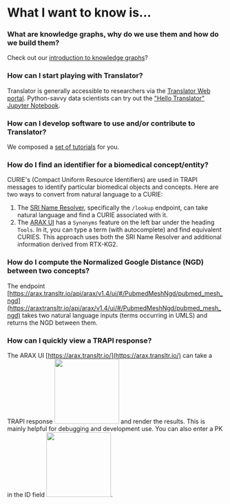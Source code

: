 # What I want to know is...

### What are knowledge graphs, why do we use them and how do we build them?
Check out our [introduction to knowledge graphs](architecture/biolink/knowledge_graphs.md)?

### How can I start playing with Translator?
Translator is generally accessible to researchers via the [Translator Web portal](https://ui.transltr.io/). Python-savvy data scientists can try out the ["Hello Translator" Jupyter Notebook](development-guide/HelloTranslator.ipynb).

### How can I develop software to use and/or contribute to Translator?
We composed a [set of tutorials](development-guide/tutorials/index.md) for you.

### How do I find an identifier for a biomedical concept/entity?
CURIE's (Compact Uniform Resource Identifiers) are used in TRAPI messages to identify particular biomedical objects and concepts. 
Here are two ways to convert from natural language to a CURIE:

1. The [SRI Name Resolver](https://name-resolution-sri.renci.org/docs), specifically the `/lookup` endpoint, can take natural language and find a CURIE associated with it.
2. The [ARAX UI](https://arax.transltr.io/) has a `Synonyms` feature on the left bar under the heading `Tools`. In it, you can type a term (with autocomplete) and find equivalent CURIES. This approach uses both the SRI Name Resolver and additional information derived from RTX-KG2.

### How do I compute the Normalized Google Distance (NGD) between two concepts?
The endpoint [https://arax.transltr.io/api/arax/v1.4/ui/#/PubmedMeshNgd/pubmed_mesh_ngd](https://araxtransltr.io/api/arax/v1.4/ui/#/PubmedMeshNgd/pubmed_mesh_ngd) takes two natural language inputs (terms occurring in UMLS) and returns the NGD between them.

### How can I quickly view a TRAPI response?
The ARAX UI [https://arax.transltr.io/](https://arax.transltr.io/) can take a TRAPI response <img src="https://github.com/user-attachments/assets/780025a6-9907-4802-87ba-238896c002a5" width="150"> and render the results. This is mainly helpful for debugging and development use. You can also enter a PK in the ID field <img src="https://github.com/user-attachments/assets/c3cdda80-9790-4324-99a8-057bb9a84202" width="150">.
